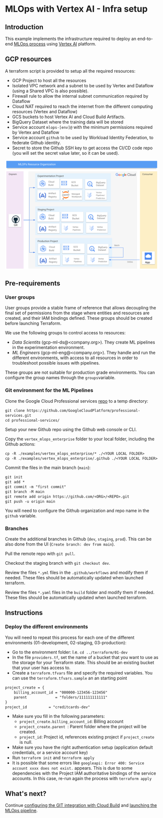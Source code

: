 # MLOps with Vertex AI - Infra setup

## Introduction
This example implements the infrastructure required to deploy an end-to-end [MLOps process](https://services.google.com/fh/files/misc/practitioners_guide_to_mlops_whitepaper.pdf) using [Vertex AI](https://cloud.google.com/vertex-ai) platform.


##  GCP resources
A terraform script is provided to setup all the required resources:

- GCP Project  to host all the resources
- Isolated VPC network and a subnet to be used by Vertex and Dataflow (using a Shared VPC is also possible). 
- Firewall rule to allow the internal subnet communication required by Dataflow
- Cloud NAT required to reach the internet from the different computing resources (Vertex and Dataflow)
- GCS buckets to host Vertex AI and Cloud Build Artifacts.
- BigQuery Dataset where the training data will be stored
- Service account `mlops-[env]@` with the minimum permissions required by Vertex and Dataflow
- Service account `github` to be used by Workload Identity Federation, to federate Github identity.
- Secret to store the Github SSH key to get access the CI/CD code repo (you will set the secret value later, so it can be used).

![MLOps project description](./images/mlops_projects.png "MLOps project description")

## Pre-requirements

### User groups

User groups provide a stable frame of reference that allows decoupling the final set of permissions from the stage where entities and resources are created, and their IAM bindings defined. These groups should be created before launching Terraform.

We use the following groups to control access to resources:

- *Data Scientits* (gcp-ml-ds@<company.org>). They create ML pipelines in the experimentation environment.
- *ML Engineers* (gcp-ml-eng@<company.org>). They handle and run the different environments, with access to all resources in order to troubleshoot possible issues with pipelines. 

These groups are not suitable for production grade environments. You can configure the group names through the `groups`variable. 

### Git environment for the ML Pipelines

Clone the Google Cloud Professional services [repo](https://github.com/GoogleCloudPlatform/professional-services) to a temp directory: 
```
git clone https://github.com/GoogleCloudPlatform/professional-services.git
cd professional-services/
```

Setup your new Github repo using the Github web console or CLI.

Copy the `vertex_mlops_enterprise` folder to your local folder, including the Github actions:

```
cp -R ./examples/vertex_mlops_enterprise/* ./<YOUR LOCAL FOLDER>
cp -R ./examples/vertex_mlops_enterprise/.github ./<YOUR LOCAL FOLDER>
```

Commit the files in the main branch (`main`):
```
git init
git add *
git commit -m "first commit"
git branch -M main
git remote add origin https://github.com/<ORG>/<REPO>.git
git push -u origin main
```
You will need to configure the Github organization and repo name in the `github` variable.

### Branches
Create the additional branches in Github (`dev`, `staging`, `prod`). This can be also done from the UI (`Create branch: dev from main`).

Pull the remote repo with `git pull`.

Checkout the staging branch with `git checkout dev`.

Review the files `*.yml` files in the `.github/workflows` and modify them if needed. These files should be automatically updated when launched terraform.

Review the files `*.yaml` files in the `build` folder and modify them if needed. These files should be automatically updated when launched terraform.

##  Instructions
###  Deploy the different environments

You will need to repeat this process for each one of the different environments (01-development, 02-staging, 03-production):

- Go to the environment folder: I.e. `cd ../terraform/01-dev`
- In the file `providers.tf`, set the name of a bucket that you want to use as the storage for your Terraform state. This should be an existing bucket that your user has access to.
- Create a `terraform.tfvars` file and specify the required variables. You can use the `terraform.tfvars.sample` an an starting point

```tfm
project_create = {
    billing_account_id = "000000-123456-123456"
    parent             = "folders/111111111111"
}
project_id          = "creditcards-dev"
```
- Make sure you fill in the following parameters:
  - `project_create.billing_account_id`: Billing account
  - `project_create.parent `: Parent folder where the project will be created.
  - `project_id`:  Project id, references existing project if `project_create` is null.
- Make sure you have the right authentication setup (application default credentials, or a service account key)
- Run `terraform init` and `terraform apply`
- It is possible that some errors like `googleapi: Error 400: Service account xxxx does not exist.` appears. This is due to some dependencies with the Project IAM authoritative bindings of the service accounts. In this case, re-run again the process with `terraform apply`

##  What's next?
Continue [configuring the GIT integration with Cloud Build](./02-GIT_SETUP.md) and [launching the MLOps pipeline](./03-MLOPS.md).

<!-- BEGIN TFDOC -->
<!-- END TFDOC -->
